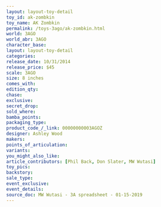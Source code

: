 ```yaml
---
layout: layout-toy-detail 
toy_id: ak-zombkin
toy_name: AK Zombkin
permalink: /toys-3ago/ak-zombkin.html
world: 3AGO
world_abr: 3AGO
character_base: 
layout: layout-toy-detail
categories: 
release_date: 10/31/2014
release_price: $45 
scale: 3AGO
size: 8 inches
comes_with: 
edition_qty: 
chase: 
exclusive: 
secret_drop: 
sold_where: 
bamba_points: 
packaging_type: 
product_code_/_link: 00000000003AGOZ
designer: Ashley Wood
makers: 
points_of_articulation: 
variants: 
you_might_also_like: 
article_contributors: [Phil Back, Don Slater, MW Wutasi]
toy_pics: 
backstory: 
sale_type: 
event_exclusive: 
event_details: 
source_doc: MW Wutasi - 3A spreadsheet - 01-15-2019
---
```

